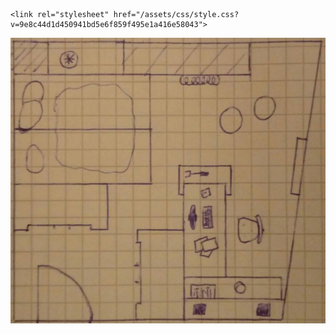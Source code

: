 <!DOCTYPE html>
<html lang="en-US">
  <head>
    <meta charset="UTF-8">
    <meta http-equiv="X-UA-Compatible" content="IE=edge">
    <meta name="viewport" content="width=device-width, initial-scale=1">

<!-- Begin Jekyll SEO tag v2.7.1 -->
<title>Péters Zimmer</title>
<meta name="generator" content="Jekyll v3.9.0" />
<meta property="og:title" content="FUNDEVOGE.github.io" />
<meta property="og:locale" content="en_US" />
<link rel="canonical" href="https://fundevoge.github.io/" />
<meta property="og:url" content="https://fundevoge.github.io/" />
<meta property="og:site_name" content="FUNDEVOGE.github.io" />
<meta name="twitter:card" content="summary" />
<meta property="twitter:title" content="FUNDEVOGE.github.io" />
<script type="application/ld+json">
{"@type":"WebSite","headline":"FUNDEVOGE.github.io","url":"https://fundevoge.github.io/","name":"FUNDEVOGE.github.io","@context":"https://schema.org"}</script>
<!-- End Jekyll SEO tag -->

    <link rel="stylesheet" href="/assets/css/style.css?v=9e8c44d1d450941bd5e6f859f495e1a416e58043">
  </head>

<body>
  <img class="fit-picture"
     src="plan_peter.jpg"
     alt="Zimmerplan">

</body>
</html>
